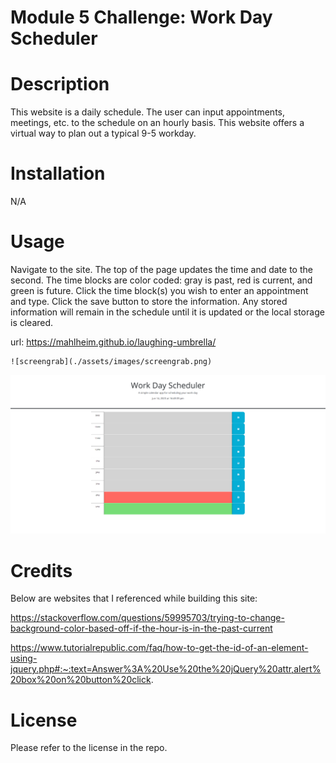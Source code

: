 # Module 5 Challenge: Work Day Scheduler

# Description

This website is a daily schedule. The user can input appointments, meetings, etc. to the schedule on an hourly basis. This website offers a virtual way to plan out a typical 9-5 workday.

# Installation

N/A

# Usage

Navigate to the site. The top of the page updates the time and date to the second. The time blocks are color coded: gray is past, red is current, and green is future. Click the time block(s) you wish to enter an appointment and type. Click the save button to store the information. Any stored information will remain in the schedule until it is updated or the local storage is cleared.

url: https://mahlheim.github.io/laughing-umbrella/


    ![screengrab](./assets/images/screengrab.png)

![screengrab](./assets/images/screengrab.png)

# Credits

Below are websites that I referenced while building this site:

https://stackoverflow.com/questions/59995703/trying-to-change-background-color-based-off-if-the-hour-is-in-the-past-current

https://www.tutorialrepublic.com/faq/how-to-get-the-id-of-an-element-using-jquery.php#:~:text=Answer%3A%20Use%20the%20jQuery%20attr,alert%20box%20on%20button%20click.

# License 

Please refer to the license in the repo.
